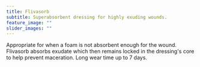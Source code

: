 ```yaml
---
title: Flivasorb
subtitle: Superabsorbent dressing for highly exuding wounds.
feature_image: ""
slider_images: ""
---
```

<p>
	Appropriate for when a foam is not absorbent enough for the wound. Flivasorb absorbs exudate which then remains locked in the dressing's core to help prevent maceration. Long wear time up to 7 days.
</p>